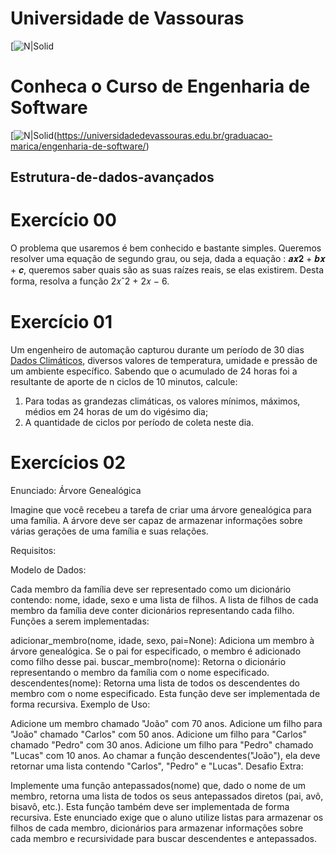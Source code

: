 # Universidade de Vassouras


[![N|Solid](https://univassouras.edu.br/wp-content/uploads/2023/10/UniVassouras-Horizontal-Colorida.png)
# Conheca o Curso de Engenharia de Software 
[![N|Solid](https://universidadedevassouras.edu.br/wp-content/uploads/2021/12/Simbolo_Engenharia_de_Software.jpg)(https://universidadedevassouras.edu.br/graduacao-marica/engenharia-de-software/)

## Estrutura-de-dados-avançados
# Exercício 00

O problema que usaremos é bem conhecido e bastante simples. Queremos resolver uma equação de segundo grau, ou seja, dada a equação : 𝒂𝒙𝟐 + 𝒃𝒙 + 𝒄, queremos saber quais são as suas raízes reais, se elas existirem. Desta forma, resolva a função 2𝑥ˆ2 + 2𝑥 − 6.

# Exercício 01

Um engenheiro de automação capturou durante um período de 30 dias [Dados Climáticos](https://github.com/marciogarridoLaCop/Estrutura-de-dados/blob/EDA/dadosclimaticos.txt), diversos valores de temperatura, umidade e pressão de um ambiente específico. Sabendo que o acumulado de 24 horas foi a resultante de aporte de n ciclos de 10 minutos, calcule:

1) Para todas as grandezas climáticas, os valores mínimos, máximos, médios em 24 horas de um do vigésimo dia;
2) A quantidade de ciclos por período de coleta neste dia.


# Exercícios 02
Enunciado: Árvore Genealógica

Imagine que você recebeu a tarefa de criar uma árvore genealógica para uma família. A árvore deve ser capaz de armazenar informações sobre várias gerações de uma família e suas relações.

Requisitos:

Modelo de Dados:

Cada membro da família deve ser representado como um dicionário contendo: nome, idade, sexo e uma lista de filhos.
A lista de filhos de cada membro da família deve conter dicionários representando cada filho.
Funções a serem implementadas:

adicionar_membro(nome, idade, sexo, pai=None): Adiciona um membro à árvore genealógica. Se o pai for especificado, o membro é adicionado como filho desse pai.
buscar_membro(nome): Retorna o dicionário representando o membro da família com o nome especificado.
descendentes(nome): Retorna uma lista de todos os descendentes do membro com o nome especificado. Esta função deve ser implementada de forma recursiva.
Exemplo de Uso:

Adicione um membro chamado "João" com 70 anos.
Adicione um filho para "João" chamado "Carlos" com 50 anos.
Adicione um filho para "Carlos" chamado "Pedro" com 30 anos.
Adicione um filho para "Pedro" chamado "Lucas" com 10 anos.
Ao chamar a função descendentes("João"), ela deve retornar uma lista contendo "Carlos", "Pedro" e "Lucas".
Desafio Extra:

Implemente uma função antepassados(nome) que, dado o nome de um membro, retorna uma lista de todos os seus antepassados diretos (pai, avô, bisavô, etc.). Esta função também deve ser implementada de forma recursiva.
Este enunciado exige que o aluno utilize listas para armazenar os filhos de cada membro, dicionários para armazenar informações sobre cada membro e recursividade para buscar descendentes e antepassados.
